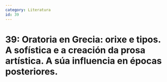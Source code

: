 ```yaml
---
category: Literatura
id: 39
---
```


# 39: Oratoria en Grecia: orixe e tipos. A sofística e a creación da prosa artística. A súa influencia en épocas posteriores.
